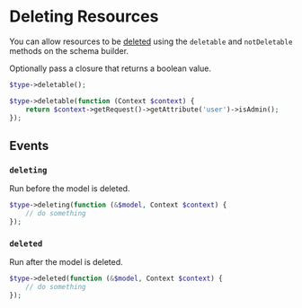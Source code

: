 # Deleting Resources

You can allow resources to be [deleted](https://jsonapi.org/format/#crud-deleting) using the `deletable` and `notDeletable` methods on the schema builder. 

Optionally pass a closure that returns a boolean value.

```php
$type->deletable();

$type->deletable(function (Context $context) {
    return $context->getRequest()->getAttribute('user')->isAdmin();
});
```

## Events

### `deleting`

Run before the model is deleted.

```php
$type->deleting(function (&$model, Context $context) {
    // do something
});
```

### `deleted`

Run after the model is deleted.

```php
$type->deleted(function (&$model, Context $context) {
    // do something
});
```

